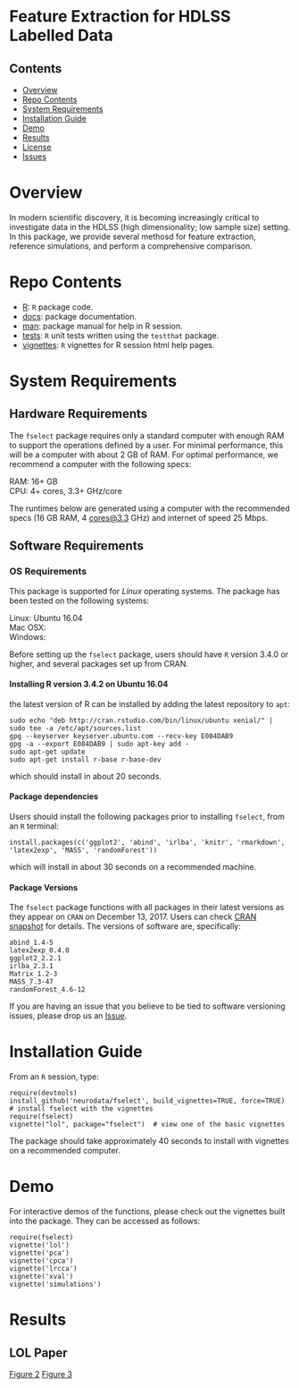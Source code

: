 # Feature Extraction for HDLSS Labelled Data

## Contents

- [Overview](#overview)
- [Repo Contents](#repo-contents)
- [System Requirements](#system-requirements)
- [Installation Guide](#installation-guide)
- [Demo](#demo)
- [Results](#results)
- [License](./LICENSE)
- [Issues](https://github.com/ebridge2/fselect/issues)

# Overview

In modern scientific discovery, it is becoming increasingly critical to investigate data in the HDLSS (high dimensionality; low sample size) setting. In this package, we provide several methosd for feature extraction, reference simulations, and perform a comprehensive comparison.

# Repo Contents

- [R](./R): `R` package code.
- [docs](./docs): package documentation.
- [man](./man): package manual for help in R session.
- [tests](./tests): `R` unit tests written using the `testthat` package.
- [vignettes](./vignettes): `R` vignettes for R session html help pages.


# System Requirements

## Hardware Requirements

The `fselect` package requires only a standard computer with enough RAM to support the operations defined by a user. For minimal performance, this will be a computer with about 2 GB of RAM. For optimal performance, we recommend a computer with the following specs:

RAM: 16+ GB  
CPU: 4+ cores, 3.3+ GHz/core

The runtimes below are generated using a computer with the recommended specs (16 GB RAM, 4 cores@3.3 GHz) and internet of speed 25 Mbps.

## Software Requirements

### OS Requirements

This package is supported for *Linux* operating systems. The package has been tested on the following systems:

Linux: Ubuntu 16.04  
Mac OSX:  
Windows:  

Before setting up the `fselect` package, users should have `R` version 3.4.0 or higher, and several packages set up from CRAN.

#### Installing R version 3.4.2 on Ubuntu 16.04

the latest version of R can be installed by adding the latest repository to `apt`:

```
sudo echo "deb http://cran.rstudio.com/bin/linux/ubuntu xenial/" | sudo tee -a /etc/apt/sources.list
gpg --keyserver keyserver.ubuntu.com --recv-key E084DAB9
gpg -a --export E084DAB9 | sudo apt-key add -
sudo apt-get update
sudo apt-get install r-base r-base-dev
```

which should install in about 20 seconds.

#### Package dependencies

Users should install the following packages prior to installing `fselect`, from an `R` terminal:

```
install.packages(c('ggplot2', 'abind', 'irlba', 'knitr', 'rmarkdown', 'latex2exp', 'MASS', 'randomForest'))
```

which will install in about 30 seconds on a recommended machine.

#### Package Versions

The `fselect` package functions with all packages in their latest versions as they appear on `CRAN` on December 13, 2017. Users can check [CRAN snapshot](https://mran.microsoft.com/timemachine/) for details. The versions of software are, specifically:
```
abind_1.4-5
latex2exp_0.4.0
ggplot2_2.2.1
irlba_2.3.1
Matrix_1.2-3
MASS_7.3-47
randomForest_4.6-12
```

If you are having an issue that you believe to be tied to software versioning issues, please drop us an [Issue](https://github.com/neurodata/fselect/issues). 

# Installation Guide

From an `R` session, type:

```
require(devtools)
install_github('neurodata/fselect', build_vignettes=TRUE, force=TRUE)  # install fselect with the vignettes
require(fselect)
vignette("lol", package="fselect")  # view one of the basic vignettes
```

The package should take approximately 40 seconds to install with vignettes on a recommended computer. 

# Demo

For interactive demos of the functions, please check out the vignettes built into the package. They can be accessed as follows:

```
require(fselect)
vignette('lol')
vignette('pca')
vignette('cpca')
vignette('lrcca')
vignette('xval')
vignette('simulations')
```

# Results

## LOL Paper

[Figure 2](https://htmlpreview.github.io/?https://github.com/neurodata/fselect/blob/master/docs/lol-paper/figure_2.html)
[Figure 3](https://htmlpreview.github.io/?https://github.com/neurodata/fselect/blob/master/docs/lol-paper/figure_3.html)
